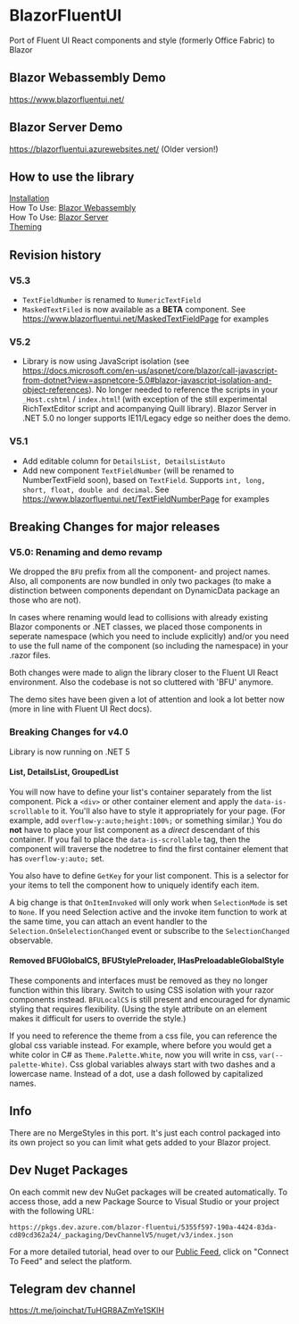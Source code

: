 # BlazorFluentUI
Port of Fluent UI React components and style (formerly Office Fabric) to Blazor

## Blazor Webassembly Demo
https://www.blazorfluentui.net/

## Blazor Server Demo
https://blazorfluentui.azurewebsites.net/ (Older version!)

## How to use the library
[Installation](https://github.com/BlazorFluentUI/BlazorFluentUI/wiki/Installation) \
How To Use: [Blazor Webassembly](https://github.com/BlazorFluentUI/BlazorFluentUI/wiki/How-To-Use:-Blazor-WebAssembly) \
How To Use: [Blazor Server](https://github.com/BlazorFluentUI/BlazorFluentUI/wiki/How-To-Use:-Blazor-Server) \
[Theming](https://github.com/BlazorFluentUI/BlazorFluentUI/wiki/Theming---defaults-and-custom) 

## Revision history
### V5.3
- `TextFieldNumber` is renamed to `NumericTextField`
- `MaskedTextFiled` is now available as a **BETA** component. See https://www.blazorfluentui.net/MaskedTextFieldPage for examples

### V5.2
- Library is now using JavaScript isolation (see https://docs.microsoft.com/en-us/aspnet/core/blazor/call-javascript-from-dotnet?view=aspnetcore-5.0#blazor-javascript-isolation-and-object-references). No longer needed to reference the scripts in your `_Host.cshtml` / `index.html`! (with exception of the still experimental RichTextEditor script and acompanying Quill library). Blazor Server in .NET 5.0 no longer supports IE11/Legacy edge so neither does the demo.

### V5.1
- Add editable column for `DetailsList, DetailsListAuto` 
- Add new component `TextFieldNumber` (will be renamed to NumberTextField soon), based on `TextField`. Supports `int, long, short, float, double and decimal`. 
  See https://www.blazorfluentui.net/TextFieldNumberPage for examples


## Breaking Changes for major releases
### V5.0: Renaming and demo revamp
We dropped the `BFU` prefix from all the component- and project names. Also, all components are now bundled in only two packages (to make a distinction between components dependant on DynamicData package an those who are not).

In cases where renaming would lead to collisions with already existing Blazor components or .NET classes, we placed those components in seperate namespace (which you need to include explicitly) and/or you need to use the full name of the component (so including the namespace) in your .razor files.

Both changes were made to align the library closer to the Fluent UI React environment. Also the codebase is not so cluttered with 'BFU' anymore.

The demo sites have been given a lot of attention and look a lot better now (more in line with Fluent UI Rect docs).


### Breaking Changes for v4.0 
Library is now running on .NET 5  

#### List, DetailsList, GroupedList
You will now have to define your list's container separately from the list component.  Pick a `<div>` or other container element and apply the `data-is-scrollable` to it.  You'll also have to style it appropriately for your page.  (For example, add `overflow-y:auto;height:100%;` or something similar.)  You do **not** have to place your list component as a *direct* descendant of this container.  If you fail to place the `data-is-scrollable` tag, then the component will traverse the nodetree to find the first container element that has `overflow-y:auto;` set.

You also have to define `GetKey` for your list component.  This is a selector for your items to tell the component how to uniquely identify each item.  

A big change is that `OnItemInvoked` will only work when `SelectionMode` is set to `None`.   If you need Selection active and the invoke item function to work at the same time, you can attach an event handler to the `Selection.OnSelelectionChanged` event or subscribe to the `SelectionChanged` observable.  

#### Removed BFUGlobalCS, BFUStylePreloader, IHasPreloadableGlobalStyle
These components and interfaces must be removed as they no longer function within this library. Switch to using CSS isolation with your razor components instead.  `BFULocalCS` is still present and encouraged for dynamic styling that requires flexibility.  (Using the style attribute on an element makes it difficult for users to override the style.)

If you need to reference the theme from a css file, you can reference the global css variable instead.  For example, where before you would get a white color in C# as `Theme.Palette.White`, now you will write in css, `var(--palette-White)`.  Css global variables always start with two dashes and a lowercase name.  Instead of a dot, use a dash followed by capitalized names.


## Info
There are no MergeStyles in this port.  It's just each control packaged into its own project so you can limit what gets added to your Blazor project. 

## Dev Nuget Packages
On each commit new dev NuGet packages will be created automatically. To access those, add a new Package Source to Visual Studio or your project with the following URL:

```
https://pkgs.dev.azure.com/blazor-fluentui/5355f597-190a-4424-83da-cd89cd362a24/_packaging/DevChannelV5/nuget/v3/index.json
```
For a more detailed tutorial, head over to our [Public Feed](https://dev.azure.com/blazor-fluentui/Blazor%20FluentUI/_packaging?_a=feed&feed=DevChannelV5), click on "Connect To Feed" and select the platform. 

## Telegram dev channel
https://t.me/joinchat/TuHGR8AZmYe1SKlH

